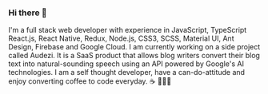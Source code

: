 ### Hi there 👋
 
I'm a full stack web developer with experience in JavaScript, TypeScript React.js, React Native, Redux, Node.js, CSS3, SCSS, Material UI, Ant Design, Firebase and Google Cloud. 
I am currently working on a side project called Audezi. It is a SaaS product that allows blog writers convert their blog text into natural-sounding speech using an API powered by Google's AI technologies.
I am a self thought developer, have a can-do-attitude and enjoy converting coffee to code everyday. ☕️ 👩🏽‍💻


